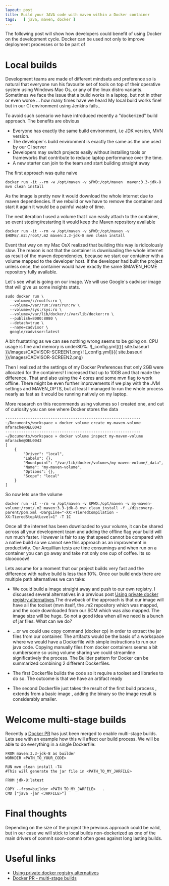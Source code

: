 ```yaml
---
layout: post
title: Build your JAVA code with maven within a Docker container
tags:   [ java, maven, docker ]
---
```

The following post will show how developers could benefit of using Docker on the development cycle.
Docker can be used not only to improve deployment processes or to be part of

# Local builds
Development teams are made of different mindsets and preference so is natural that everyone run his favourite set of tools on top of their operative system using Windows
Mac Os, or any of the linux distro variants. Sometimes we face the issue that a build works in a laptop, but not in other or even worse ... how many times have we heard
My local build works fine! but in our CI environment using Jenkins fails..

To avoid such scenario we have introduced recently a "dockerized" build approach. The benefits are obvious
+ Everyone has exactly the same build environment, i.e JDK version, MVN version.
+ The developer´s build environment is exactly the same as the one used by our CI server
+ Developers may switch projects easily without installing tools or frameworks that contribute to reduce laptop performance over the time.
+ A new starter can join to the team and start building straight away

The first approach was quite naive
```
docker run -it --rm -w /opt/maven -v $PWD:/opt/maven  maven:3.3-jdk-8 mvn clean install
```
As the image is pretty new it would download the whole internet due to maven dependencies. If we rebuild or we have to remove the container and start it again it would be a painful waste of time.

The next iteration I used a volume that I can easily attach to the container, so event stoping/restarting it would keep the Maven repository available

```
docker run -it --rm -w /opt/maven -v $PWD:/opt/maven -v $HOME/.m2:/root/.m2 maven:3.3-jdk-8 mvn clean install
```

Event that way on my Mac OsX  realized that building this way is ridicolously slow. The reason is not that the container is downloading the whole internet as result of the maven dependencies, because we start our container with a volume mapped to the developer host. If the developer had built the project unless once, the container would have exactly the same $MAVEN_HOME repository fully available.

Let´s see what is going on our image. We will use Google´s cadvisor image that will give us some insights stats.

```
sudo docker run \
  --volume=/:/rootfs:ro \
  --volume=/var/run:/var/run:rw \
  --volume=/sys:/sys:ro \
  --volume=/var/lib/docker/:/var/lib/docker:ro \
  --publish=8080:8080 \
  --detach=true \
  --name=cadvisor \
  google/cadvisor:latest
```

A bit frustatring as we can see nothing wrong seems to be going on. CPU usage is fine and memory is under80%.
![_config.yml]({{ site.baseurl }}/images/CADVISOR-SCREEN1.png)
![_config.yml]({{ site.baseurl }}/images/CADVISOR-SCREEN2.png)

Then I realized at the settings of my Docker Preferences that only 2GB were allocated for the containers!
I increased that up to 10GB and that made the difference. That and also using the 4 cores and some mvn flag to work offline.
There might be even further improvements if we play with the JVM settings and MAVEN_OPTS, but at least I managed to run the whole process nearly as fast as it would be running natively on my laptop.

More research on this recommends using volumes so I created one, and out of curiosity you can see where Docker stores the data
```
------------------------------------------------------------
~/Documents/workspace » docker volume create my-maven-volume                                                                                                 mfarache@OEL0043
------------------------------------------------------------
~/Documents/workspace » docker volume inspect my-maven-volume                                                                                                mfarache@OEL0043
[
    {
        "Driver": "local",
        "Labels": {},
        "Mountpoint": "/var/lib/docker/volumes/my-maven-volume/_data",
        "Name": "my-maven-volume",
        "Options": {},
        "Scope": "local"
    }
]
```

So now lets use the volume
```
docker run -it --rm -w /opt/maven -v $PWD:/opt/maven -v my-maven-volume:/root/.m2 maven:3.3-jdk-8 mvn clean install -f ./discovery-parent/pom.xml -DargLine="-XX:+TieredCompilation -XX:TieredStopAtLevel=1" -T 1C
```
Once all the internet has been downloaded to your volume, it can be shared across all your development team and adding the offline flag your build will run much faster. However is fair to say that speed cannot be compared with a native build so we cannot see this approach as an improvement in productivity. Our Arquillian tests are time consumings and when run on a container you can go away and take not only one cup of coffee. Its so sloooooow!

Lets assume for a moment that our project builds very fast and the difference with native build is less than 10%.
Once our build ends there are multiple path alternatives we can take:

+ We could  build a image straight away and push to our own registry. I discussed several alternatives in a previous post
[Using private docker registry alternatives][1].The drawback of the approach is that our image will have all the toolset (mvn itself, the .m2 repository which was mapped, and the code downloaded from our SCM which was also mapped. The image size will be huge.
So not a good idea when all we need is a bunch of jar files. What can we do?

+ ...or we could use copy command (docker cp) in order to extract the jar files from our container. The artifacts would be the basis of a workspace where we would have a Dockerfile with simple instructions to run our java code. Copying manually files from docker containers seems a bit cumbersome so using volume sharing we could streamline significatively the process. The Builder pattern for Docker can be summarized combining 2 different Dockerfiles.

+ The first Dockerfile builds the code so it require a toolset and libraries to do so. The outcome is that we have an artifact ready
+ The second Dockerfile just takes the result of the first build process , extends from a basic image , adding the binary so the image result is considerably smaller.

# Welcome  multi-stage builds

Recently a [Docker PR][2] has just been merged to enable multi-stage builds. Lets see with an example how this will affect our build process. We will be able to do everything in a single Dockerfile:

```
FROM maven:3.3-jdk-8 as builder
WORKDIR <PATH_TO_YOUR_CODE>

RUN mvn clean install -T4
#This will generate the jar file in <PATH_TO_MY_JARFILE>

FROM jdk-8:latest  

COPY --from=builder <PATH_TO_MY_JARFILE>   .
CMD ["java -jar <JARFILE>"]
```

# Final thoughts

Depending on the size of the project the previous approach could be valid, but in our case we will stick to local builds non-dockerized as one of the main drivers of commit soon-commit often goes against long lasting builds.

# Useful links

+ [Using private docker registry alternatives][1]
+ [Docker PR - multi-stage builds][2]

[1]: https://mfarache.github.io/mfarache/Using-private-docker-registry-alternatives/
[2]: https://github.com/docker/docker/pull/32063
